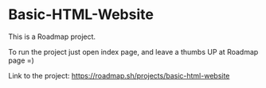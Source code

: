 # Basic-HTML-Website

This is a Roadmap project.

To run the project just open index page, and leave a thumbs UP at Roadmap page =)

Link to the project: https://roadmap.sh/projects/basic-html-website
